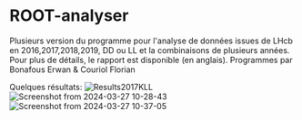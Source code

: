 # ROOT-analyser
Plusieurs version du programme pour l'analyse de données issues de LHcb en 2016,2017,2018,2019, DD ou LL et la combinaisons de plusieurs années. Pour plus de détails, le rapport est disponible (en anglais). Programmes par Bonafous Erwan & Couriol Florian


Quelques résultats: 
![Results2017KLL](https://github.com/DanmakuGecko/ROOT-analyser/assets/72706524/033ae54b-c38f-436c-89c6-d496667a799a)
![Screenshot from 2024-03-27 10-28-43](https://github.com/DanmakuGecko/ROOT-analyser/assets/72706524/75a42398-6d19-4448-bbfc-ef928e45f643)
![Screenshot from 2024-03-27 10-37-05](https://github.com/DanmakuGecko/ROOT-analyser/assets/72706524/f19b90b9-d697-4756-abb3-157e2833ebed)
